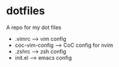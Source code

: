 # dotfiles
A repo for my dot files

* .vimrc --> vim config
*  coc-vim-config --> CoC config for nvim
* .zshrc --> zsh config
* init.el --> emacs config

